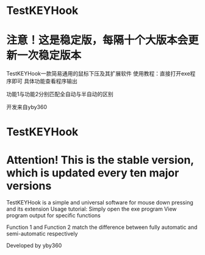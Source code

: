 # TestKEYHook
# 注意！这是稳定版，每隔十个大版本会更新一次稳定版本
TestKEYHook一款简易通用的鼠标下压及其扩展软件
使用教程：直接打开exe程序即可
具体功能查看程序输出

功能1与功能2分别匹配全自动与半自动的区别

开发来自yby360

# TestKEYHook
# Attention! This is the stable version, which is updated every ten major versions
TestKEYHook is a simple and universal software for mouse down pressing and its extension
Usage tutorial: Simply open the exe program
View program output for specific functions

Function 1 and Function 2 match the difference between fully automatic and semi-automatic respectively

Developed by yby360




